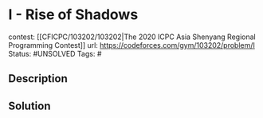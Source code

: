 # I - Rise of Shadows

contest: [[CFICPC/103202/103202|The 2020 ICPC Asia Shenyang Regional Programming Contest]]
url: https://codeforces.com/gym/103202/problem/I
Status: #UNSOLVED
Tags: #

## Description

## Solution

